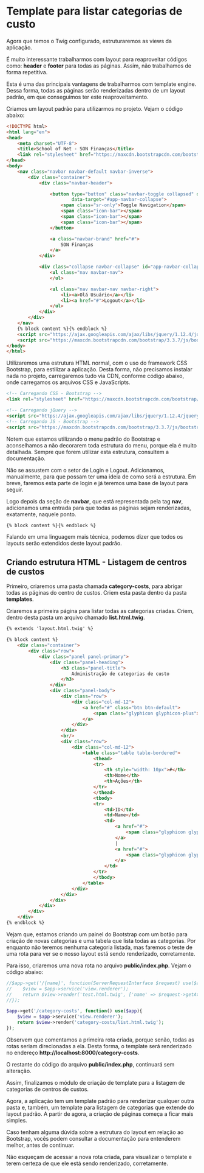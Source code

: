 # Template para listar categorias de custo

Agora que temos o Twig configurado, estruturaremos as views da aplicação.

É muito interessante trabalharmos com layout para reaproveitar códigos como: **header** e **footer** para todas as páginas. Assim, não trabalhamos de forma repetitiva.

Esta é uma das principais vantagens de trabalharmos com template engine. Dessa forma, todas as páginas serão renderizadas dentro de um layout padrão, em que conseguimos ter este reaproveitamento.

Criamos um layout padrão para utilizarmos no projeto. Vejam o código abaixo:

```html
<!DOCTYPE html>
<html lang="en">
<head>
    <meta charset="UTF-8">
    <title>School of Net - SON Finanças</title>
    <link rel="stylesheet" href="https://maxcdn.bootstrapcdn.com/bootstrap/3.3.7/css/bootstrap.min.css">
</head>
<body>
    <nav class="navbar navbar-default navbar-inverse">
        <div class="container">
            <div class="navbar-header">

                <button type="button" class="navbar-toggle collapsed" data-toggle="collapse"
                        data-target="#app-navbar-collapse">
                    <span class="sr-only">Toggle Navigation</span>
                    <span class="icon-bar"></span>
                    <span class="icon-bar"></span>
                    <span class="icon-bar"></span>
                </button>

                <a class="navbar-brand" href="#">
                    SON Finanças
                </a>
            </div>

            <div class="collapse navbar-collapse" id="app-navbar-collapse">
                <ul class="nav navbar-nav">
                </ul>

                <ul class="nav navbar-nav navbar-right">
                    <li><a>Olá Usuário</a></li>
                    <li><a href="#">Logout</a></li>
                </ul>
            </div>
        </div>
    </nav>
	{% block content %}{% endblock %}
	<script src="https://ajax.googleapis.com/ajax/libs/jquery/1.12.4/jquery.min.js"></script>
	<script src="https://maxcdn.bootstrapcdn.com/bootstrap/3.3.7/js/bootstrap.min.js"></script>
</body>
</html>
```

Utilizaremos uma estrutura HTML normal, com o uso do framework CSS Bootstrap, para estilizar a aplicação. Desta forma, não precisamos instalar nada no projeto, carregaremos tudo via CDN, conforme código abaixo, onde carregamos os arquivos CSS e JavaScripts.

```html
<!-- Carregando CSS - Bootstrap -->
<link rel="stylesheet" href="https://maxcdn.bootstrapcdn.com/bootstrap/3.3.7/css/bootstrap.min.css">

<!-- Carregando jQuery -->
<script src="https://ajax.googleapis.com/ajax/libs/jquery/1.12.4/jquery.min.js"></script>
<!-- Carregando JS - Bootstrap -->
<script src="https://maxcdn.bootstrapcdn.com/bootstrap/3.3.7/js/bootstrap.min.js"></script>
```

Notem que estamos utilizando o menu padrão do Bootstrap e aconselhamos a não decorarem toda estrutura do menu, porque ela é muito detalhada. Sempre que forem utilizar esta estrutura, consultem a documentação.

Não se assustem com o setor de Login e Logout. Adicionamos, manualmente, para que possam ter uma ideia de como será a estrutura. Em breve, faremos esta parte de login e já teremos uma base de layout para seguir.

Logo depois da seção de **navbar**, que está representada pela tag **nav**, adicionamos uma entrada para que todas as páginas sejam renderizadas, exatamente, naquele ponto.

`{% block content %}{% endblock %}`

Falando em uma linguagem mais técnica, podemos dizer que todos os layouts serão extendidos deste layout padrão.

## Criando estrutura HTML - Listagem de centros de custos

Primeiro, criaremos uma pasta chamada **category-costs**, para abrigar todas as páginas do centro de custos. Criem esta pasta dentro da pasta **templates**.

Criaremos a primeira página para listar todas as categorias criadas. Criem, dentro desta pasta um arquivo chamado **list.html.twig**.

```html
{% extends 'layout.html.twig' %}

{% block content %}
    <div class="container">
        <div class="row">
            <div class="panel panel-primary">
                <div class="panel-heading">
                    <h3 class="panel-title">
                        Administração de categorias de custo
                    </h3>
                </div>
                <div class="panel-body">
                    <div class="row">
                        <div class="col-md-12">
                            <a href="#" class="btn btn-default">
                                <span class="glyphicon glyphicon-plus"></span>
                            </a>
                        </div>
                    </div>
                    <br/>
                    <div class="row">
                        <div class="col-md-12">
                            <table class="table table-bordered">
                                <thead>
                                <tr>
                                    <th style="width: 10px">#</th>
                                    <th>Nome</th>
                                    <th>Ações</th>
                                </tr>
                                </thead>
                                <tbody>
                                <tr>
                                    <td>ID</td>
                                    <td>Name</td>
                                    <td>
                                        <a href="#">
                                            <span class="glyphicon glyphicon-pencil"></span>
                                        </a>
                                        |
                                        <a href="#">
                                            <span class="glyphicon glyphicon-remove"></span>
                                        </a>
                                    </td>
                                </tr>
                                </tbody>
                            </table>
                        </div>
                    </div>
                </div>
            </div>
        </div>
    </div>
{% endblock %}
```

Vejam que, estamos criando um painel do Bootstrap com um botão para criação de novas categorias e uma tabela que lista todas as categorias. Por enquanto não teremos nenhuma categoria listada, mas faremos o teste de uma rota para ver se o nosso layout está sendo renderizado, corretamente.

Para isso, criaremos uma nova rota no arquivo **public/index.php**. Vejam o código abaixo:

```php
//$app->get('/{name}', function(ServerRequestInterface $request) use($app){
//    $view = $app->service('view.renderer');
//    return $view->render('test.html.twig', ['name' => $request->getAttribute('name')]);
//});

$app->get('/category-costs', function() use($app){
    $view = $app->service('view.renderer');
    return $view->render('category-costs/list.html.twig');
});
```

Observem que comentamos a primeira rota criada, porque senão, todas as rotas seriam direcionadas a ela. Desta forma, o template será renderizado no endereço **http://localhost:8000/category-costs**.

O restante do código do arquivo **public/index.php**, continuará sem alteração.

Assim, finalizamos o módulo de criação de template para a listagem de categorias de centros de custos. 

Agora, a aplicação tem um template padrão para renderizar qualquer outra pasta e, também, um template para listagem de categorias que extende do layout padrão. A partir de agora, a criação de páginas começa a ficar mais simples.

Caso tenham alguma dúvida sobre a estrutura do layout em relação ao Bootstrap, vocês podem consultar a documentação para entenderem melhor, antes de continuar.

Não esqueçam de acessar a nova rota criada, para visualizar o template e terem certeza de que ele está sendo renderizado, corretamente.